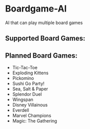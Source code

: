 # Boardgame-AI
AI that can play multiple board games

## Supported Board Games:

## Planned Board Games:
- Tic-Tac-Toe
- Exploding Kittens
- Pickomino
- Sushi Go Party!
- Sea, Salt & Paper
- Splendor Duel
- Wingspan
- Disney Villainous
- Everdell
- Marvel Champions
- Magic: The Gathering